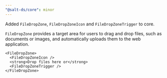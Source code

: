 ```yaml
---
"@salt-ds/core": minor
---
```


Added `FileDropZone`, `FileDropZoneIcon` and `FileDropZoneTrigger` to core.

`FileDropZone` provides a target area for users to drag and drop files, such as documents or images, and automatically uploads them to the web application.

```tsx
<FileDropZone>
  <FileDropZoneIcon />
  <strong>Drop files here or</strong>
  <FileDropZoneTrigger />
</FileDropZone>
```
